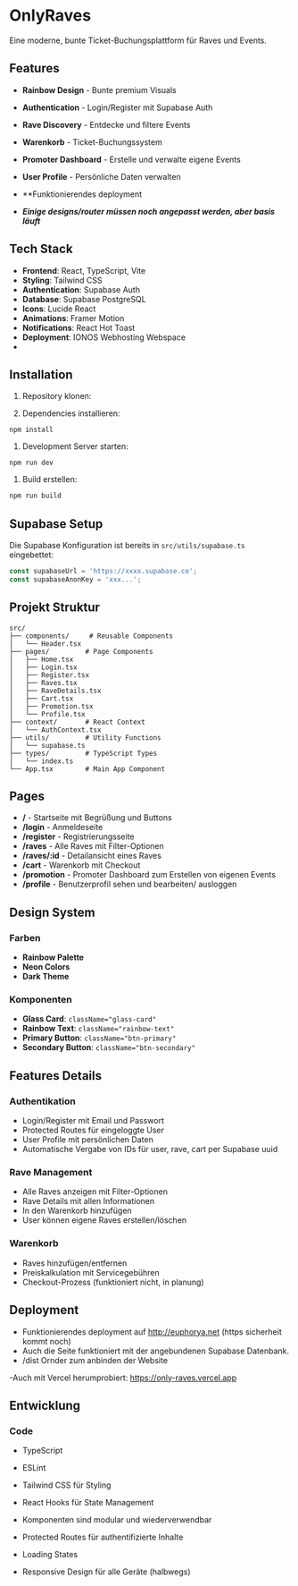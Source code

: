 # OnlyRaves

Eine moderne, bunte Ticket-Buchungsplattform für Raves und Events.

## Features

- **Rainbow Design** - Bunte premium Visuals
- **Authentication** - Login/Register mit Supabase Auth
- **Rave Discovery** - Entdecke und filtere Events
- **Warenkorb** - Ticket-Buchungssystem
- **Promoter Dashboard** - Erstelle und verwalte eigene Events
- **User Profile** - Persönliche Daten verwalten
- **Funktionierendes deployment

- **_Einige designs/router müssen noch angepasst werden, aber basis läuft_**

## Tech Stack

- **Frontend**: React, TypeScript, Vite
- **Styling**: Tailwind CSS
- **Authentication**: Supabase Auth
- **Database**: Supabase PostgreSQL
- **Icons**: Lucide React
- **Animations**: Framer Motion
- **Notifications**: React Hot Toast
- **Deployment**: IONOS Webhosting Webspace
-
## Installation

1. Repository klonen:

2. Dependencies installieren:

```
npm install
```

1. Development Server starten:
```
npm run dev
```

1. Build erstellen:
```bash
npm run build
```

## Supabase Setup

Die Supabase Konfiguration ist bereits in `src/utils/supabase.ts` eingebettet:

```typescript
const supabaseUrl = 'https://xxxx.supabase.co';
const supabaseAnonKey = 'xxx...';
```

## Projekt Struktur

```
src/
├── components/     # Reusable Components
│   └── Header.tsx
├── pages/         # Page Components
│   ├── Home.tsx
│   ├── Login.tsx
│   ├── Register.tsx
│   ├── Raves.tsx
│   ├── RaveDetails.tsx
│   ├── Cart.tsx
│   ├── Promotion.tsx
│   └── Profile.tsx
├── context/       # React Context
│   └── AuthContext.tsx
├── utils/         # Utility Functions
│   └── supabase.ts
├── types/         # TypeScript Types
│   └── index.ts
└── App.tsx        # Main App Component
```

## Pages

- **/** - Startseite mit Begrüßung und Buttons
- **/login** - Anmeldeseite
- **/register** - Registrierungsseite
- **/raves** - Alle Raves mit Filter-Optionen
- **/raves/:id** - Detailansicht eines Raves
- **/cart** - Warenkorb mit Checkout
- **/promotion** - Promoter Dashboard zum Erstellen von eigenen Events
- **/profile** - Benutzerprofil sehen und bearbeiten/ ausloggen

## Design System

### Farben
- **Rainbow Palette**
- **Neon Colors**
- **Dark Theme**

### Komponenten
- **Glass Card**: `className="glass-card"`
- **Rainbow Text**: `className="rainbow-text"`
- **Primary Button**: `className="btn-primary"`
- **Secondary Button**: `className="btn-secondary"`

## Features Details

### Authentikation
- Login/Register mit Email und Passwort
- Protected Routes für eingeloggte User
- User Profile mit persönlichen Daten
- Automatische Vergabe von IDs für user, rave, cart per Supabase uuid


### Rave Management
- Alle Raves anzeigen mit Filter-Optionen
- Rave Details mit allen Informationen
- In den Warenkorb hinzufügen
- User können eigene Raves erstellen/löschen

### Warenkorb
- Raves hinzufügen/entfernen
- Preiskalkulation mit Servicegebühren
- Checkout-Prozess (funktioniert nicht, in planung)

## Deployment
- Funktionierendes deployment auf http://euphorya.net (https sicherheit kommt noch)
- Auch die Seite funktioniert mit der angebundenen Supabase Datenbank.
- /dist Ornder zum anbinden der Website

-Auch mit Vercel herumprobiert: https://only-raves.vercel.app

## Entwicklung

### Code
- TypeScript
- ESLint
- Tailwind CSS für Styling
- React Hooks für State Management

- Komponenten sind modular und wiederverwendbar
- Protected Routes für authentifizierte Inhalte
- Loading States
- Responsive Design für alle Geräte (halbwegs)

